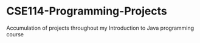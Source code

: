 # CSE114-Programming-Projects
Accumulation of projects throughout my Introduction to Java programming course
